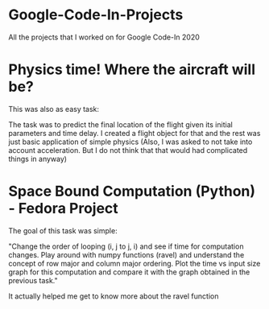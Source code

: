 # Google-Code-In-Projects
All the projects that I worked on for Google Code-In 2020

# Physics time! Where the aircraft will be? 
This was also as easy task:

The task was to predict the final location of the flight given its initial parameters and time delay. I created a flight object for that and the rest was just basic application of simple physics (Also, I was asked to not take into account acceleration. But I do not think that that would had complicated things in anyway)


# Space Bound Computation (Python) - Fedora Project 
The goal of this task was simple:

"Change the order of looping (i, j to j, i) and see if time for computation changes. Play around with numpy functions (ravel) and understand the concept of row major and column major ordering. Plot the time vs input size graph for this computation and compare it with the graph obtained in the previous task."

It actually  helped me get to know more about the ravel function


